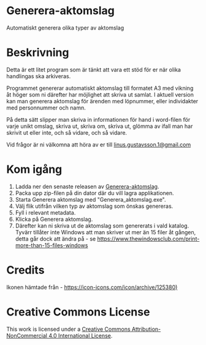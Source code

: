 # Generera-aktomslag
Automatiskt generera olika typer av aktomslag

# Beskrivning
Detta är ett litet program som är tänkt att vara ett stöd för er när olika handlingas ska arkiveras.

Programmet genererar automatiskt aktomslag till formatet A3 med vikning åt höger som ni därefter har möjlighet att skriva ut samlat. I aktuell version kan man generera aktomslag för ärenden med löpnummer, eller individakter med personnummer och namn.

På detta sätt slipper man skriva in informationen för hand i word-filen för varje unikt omslag, skriva ut, skriva om, skriva ut, glömma av ifall man har skrivit ut eller inte, och så vidare, och så vidare. 

Vid frågor är ni välkomna att höra av er till linus.gustavsson.1@gmail.com

# Kom igång
1. Ladda ner den senaste releasen av [Generera-aktomslag](https://github.com/LGustavsson/Generera-aktomslag/releases).
2. Packa upp zip-filen på din dator där du vill lagra applikationen.
3. Starta Generera aktomslag med "Generera_aktomslag.exe".
4. Välj flik utifrån vilken typ av aktomslag som önskas genereras.
5. Fyll i relevant metadata.
6. Klicka på Generera aktomslag.
7. Därefter kan ni skriva ut de aktomslag som genererats i vald katalog. Tyvärr tillåter inte Windows att man skriver ut mer än 15 filer åt gången, detta går dock att ändra på - se https://www.thewindowsclub.com/print-more-than-15-files-windows

# Credits
Ikonen hämtade från - [https://icon-icons.com/icon/archive/125380)](https://icon-icons.com/icon/archive/125380)

# Creative Commons License
This work is licensed under a [Creative Commons Attribution-NonCommercial 4.0 International License](https://creativecommons.org/licenses/by-nc/4.0/).  
